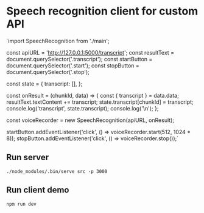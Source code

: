 # Speech recognition client for custom API

`import SpeechRecognition from './main';

const apiURL = 'http://127.0.0.1:5000/transcript';
const resultText = document.querySelector('.transcript');
const startButton = document.querySelector('.start');
const stopButton = document.querySelector('.stop');

const state = {
  transcript: [],
};

const onResult = (chunkId, data) => {
  const { transcript } = data.data;
  resultText.textContent += transcript;
  state.transcript[chunkId] = transcript;
  console.log('transcript', state.transcript);
  console.log('\n');
};

const voiceRecorder = new SpeechRecognition(apiURL, onResult);

startButton.addEventListener('click', () => voiceRecorder.start(512, 1024 * 8));
stopButton.addEventListener('click', () => voiceRecorder.stop());`


## Run server
`./node_modules/.bin/serve src -p 3000`

## Run client demo
`npm run dev`


